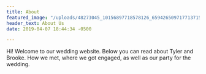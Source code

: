 ```yaml
---
title: About
featured_image: "/uploads/48273045_10156897718578126_6594265097177137152_o.jpg"
header_text: About Us
date: 2019-04-07 18:44:34 -0500

---
```

Hi! Welcome to our wedding website. Below you can read about Tyler and Brooke. How we met, where we got engaged, as well as our party for the wedding.